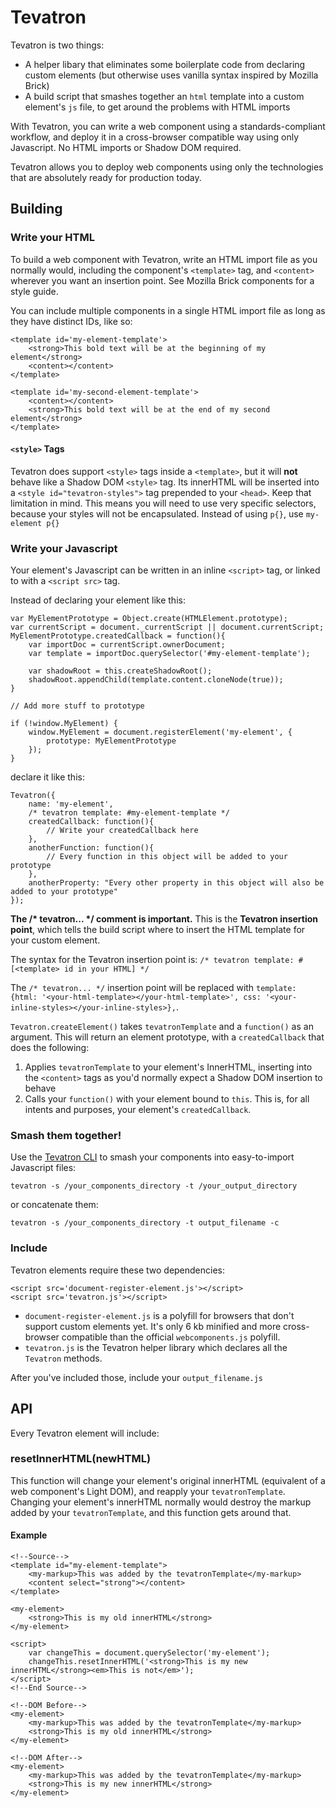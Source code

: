 # Tevatron

Tevatron is two things:

- A helper libary that eliminates some boilerplate code from declaring custom elements (but otherwise uses vanilla syntax inspired by Mozilla Brick)
- A build script that smashes together an `html` template into a custom element's `js` file, to get around the problems with HTML imports

With Tevatron, you can write a web component using a standards-compliant workflow, and deploy it in a cross-browser compatible way using only Javascript. No HTML imports or Shadow DOM required.

Tevatron allows you to deploy web components using only the technologies that are absolutely ready for production today.

## Building

### Write your HTML
To build a web component with Tevatron, write an HTML import file as you normally would, including the component's `<template>` tag, and `<content>` wherever you want an insertion point. See Mozilla Brick components for a style guide.

You can include multiple components in a single HTML import file as long as they have distinct IDs, like so:

```
<template id='my-element-template'>
	<strong>This bold text will be at the beginning of my element</strong>
	<content></content>
</template>

<template id='my-second-element-template'>
	<content></content>
	<strong>This bold text will be at the end of my second element</strong>
</template>
```

#### `<style>` Tags
Tevatron does support `<style>` tags inside a `<template>`, but it will **not** behave like a Shadow DOM `<style>` tag. Its innerHTML will be inserted into a `<style id="tevatron-styles">` tag prepended to your `<head>`. Keep that limitation in mind. This means you will need to use very specific selectors, because your styles will not be encapsulated. Instead of using `p{}`, use `my-element p{}`

### Write your Javascript
Your element's Javascript can be written in an inline `<script>` tag, or linked to with a `<script src>` tag.

Instead of declaring your element like this:
```
var MyElementPrototype = Object.create(HTMLElement.prototype);
var currentScript = document._currentScript || document.currentScript;
MyElementPrototype.createdCallback = function(){
	var importDoc = currentScript.ownerDocument;
	var template = importDoc.querySelector('#my-element-template');

	var shadowRoot = this.createShadowRoot();
	shadowRoot.appendChild(template.content.cloneNode(true));
}

// Add more stuff to prototype

if (!window.MyElement) {
	window.MyElement = document.registerElement('my-element', {
		prototype: MyElementPrototype
	});
}
```
declare it like this:
```
Tevatron({
	name: 'my-element',
	/* tevatron template: #my-element-template */ 
	createdCallback: function(){
		// Write your createdCallback here
	},
	anotherFunction: function(){
		// Every function in this object will be added to your prototype
	},
	anotherProperty: "Every other property in this object will also be added to your prototype"
});
```

**The /\* tevatron... \*/ comment is important.** This is the **Tevatron insertion point**, which tells the build script where to insert the HTML template for your custom element.

The syntax for the Tevatron insertion point is:
`/* tevatron template: #[<template> id in your HTML] */`

The `/* tevatron... */` insertion point will be replaced with `template: {html: '<your-html-template></your-html-template>', css: '<your-inline-styles></your-inline-styles>},`.

`Tevatron.createElement()` takes `tevatronTemplate` and a `function()` as an argument. This will return an element prototype, with a `createdCallback` that does the following:

1. Applies `tevatronTemplate` to your element's InnerHTML, inserting into the `<content>` tags as you'd normally expect a Shadow DOM insertion to behave
2. Calls your `function()` with your element bound to `this`. This is, for all intents and purposes, your element's `createdCallback`.

### Smash them together!
Use the [Tevatron CLI](https://github.com/fastcompany/tevatron-cli) to smash your components into easy-to-import Javascript files:

`tevatron -s /your_components_directory -t /your_output_directory`

or concatenate them:

`tevatron -s /your_components_directory -t output_filename -c`

### Include
Tevatron elements require these two dependencies:
```
<script src='document-register-element.js'></script>
<script src='tevatron.js'></script>
```

- `document-register-element.js` is a polyfill for browsers that don't support custom elements yet. It's only 6 kb minified and more cross-browser compatible than the official `webcomponents.js` polyfill.
- `tevatron.js` is the Tevatron helper library which declares all the `Tevatron` methods.

After you've included those, include your `output_filename.js`

## API
Every Tevatron element will include:
### resetInnerHTML(newHTML)
This function will change your element's original innerHTML (equivalent of a web component's Light DOM), and reapply your `tevatronTemplate`. Changing your element's innerHTML normally would destroy the markup added by your `tevatronTemplate`, and this function gets around that.

#### Example
```
<!--Source-->
<template id="my-element-template">
	<my-markup>This was added by the tevatronTemplate</my-markup>
	<content select="strong"></content>
</template>

<my-element>
	<strong>This is my old innerHTML</strong>
</my-element>

<script>
	var changeThis = document.querySelector('my-element');
	changeThis.resetInnerHTML('<strong>This is my new innerHTML</strong><em>This is not</em>');
</script>
<!--End Source-->

<!--DOM Before-->
<my-element>
	<my-markup>This was added by the tevatronTemplate</my-markup>
	<strong>This is my old innerHTML</strong>
</my-element>

<!--DOM After-->
<my-element>
	<my-markup>This was added by the tevatronTemplate</my-markup>
	<strong>This is my new innerHTML</strong>
</my-element>
```
